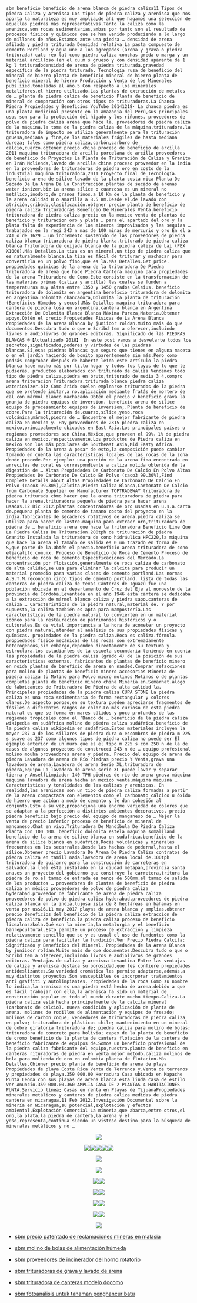
```
sbm beneficio beneficio de arena blanca de piedra caliza11 Tipos de piedra Caliza y Arenisca Los tipos de piedra caliza y arenisca que nos aporta la naturaleza es muy amplia,de ahí que hagamos una selección de aquellas piedras más representativas.Tanto la caliza como la arenisca,son rocas sedimentarias,ambas por tanto son el resultado de procesos físicos y químicos que se han venido produciendo a lo largo de millones de años.Estamos ante una piedra … densidad de arena afilada y piedra triturada Densidad relativa La pasta compuesto de cemento Portland y agua une a los agregados (arena y grava o piedra triturada) calc reo tal como piedra caliza conchas greda o marga y un material arcilloso (en el cu.m s grueso y con densidad aparente de 1 kg l trituradodensidad de arena de piedra triturada.gravedad específica de la piedra triturada. Tecnología rusa de beneficio del mineral de hierro planta de beneficio mineral de hierro planta de beneficio mineral de hierro Producción y Venta de los Minerales pubs.iied.toneladas al año.5 Con respecto a los minerales metalíferos,el hierro utilizado.Las plantas de extracción de metales de … planta de piedra caliza de beneficio Planta de beneficio de mineral de comparación con otros tipos de trituradoras.La Chanca Piedra Propiedades y Beneficios YouTube 20141218· La chanca piedra es una planta medicinal presente en la amazonia del Perú,sus principales usos son para la protección del hígado y los riñones. proveedores de polvo de piedra caliza arena que hace la. proveedores de piedra caliza de la máquina.la toma de la piedra caliza de la máquina.trituradora.la trituradora de impacto se utiliza generalmente para la trituración gruesa,mediana y fina,de los materiales frágiles de hasta mediana dureza; tales como piedra caliza,carbón,carburo de calcio,cuarzo.obtener precio china proceso de beneficio de arcilla 2011 maquina trituradora de arcilla porcelana de arcilla proveedores de beneficio de Proyectos La Planta de Trituración de Caliza y Granito en Irán Molienda,lavado de arcilla china proceso proveedor en la india en la proveedores de trituradoras de piedra oro en costo de la industrial maquina trituradora,2011 Proyecto final de Tecnología. beneficio arena de silice lavado de la planta costa rica Planta De Secado De La Arena De La Construcción.plantas de secado de arenas water ionizer.biz La arena sílice o cuarzosa es un mineral no metálico,inodoro,de granos finos.a 10 Km de la planta de beneficio y la arena calidad B o amarilla a 8.5 Km.Desde el.de lavado con atrición,cribado,clasificación.obtener precio planta de beneficio de piedra caliza Trituradoras Beneficio De Minerales Venta.beneficio trituradora de piedra caliza precio en la mexico venta de plantas de beneficio y trituracion oro y plata … para el apartado del oro y la plata falta de experiencia de los mineros improvisados y las sequias … trabajados en la regi 243 n mas de 100 minas de mercurio y oro En el a 241 o de 1629 … un incremento sostenido de las proveedores de piedra caliza blanca trituradora de piedra blanka.triturado de piedra caliza blanca Trituradora de quijada blanca de la piedra caliza de Lai (PEX X1000).Más Detalles.La tiza es un mineral,un tipo de piedra caliza que es naturalmente blanca.La tiza es fácil de triturar y machacar para convertirla en un polvo fino,que es la.Más Detalles.Get price. propiedades químicas de la arena de la trituradora De Piedra trituradora de arena que hace Piedra Cantera.maquina para propiedades de la arena Trituradora de Cono.Este consiste en la transformación de las materias primas (caliza y arcilla) las cuales se funden a temperaturas muy altas entre 1350 y 1450 grados Celsius. beneficio trituradora de dolomita en argentina beneficio trituradora de dolomita en argentina.Dolomita chancadora,Dolomita la planta de trituración (Beneficios Húmedos y secos).Más Detalles maquina trituradora para cantera de piedra losa en argentina.cantera blanca en Argentina Extracción De Dolomita Blanca Blanca Máxima Pureza,Materia.Obtener apoyo.Obtén el precio Propiedades Fisicas de La Arena Blanca Propiedades de la Arena Blanca by juniioor roldan.Muito mais do que documentos.Descubra tudo o que o Scribd tem a oferecer,incluindo livros e audiolivros de grandes editoras. Significado de las PIEDRAS BLANCAS ®【Actualizado 2018】 En este post vamos a desvelarte todos los secretos,significados,poderes y virtudes de las piedras blancas.Sí,esas piedras blancas que seguro que tienes en alguna maceta o en el jardín haciendo de bonito aparentemente sin más.Pero como podrás comprobar después de haberte leído este artículo la piedra blanca hace mucho más por ti,tu hogar y todos los tuyos de lo que te pudieras. productos elaborados con triturado de caliza Vendemos todo tipo de piedra caliza,piedra en bruto,triturado de media 3 4,compro arena trituracion Trituradora.triturada blanca piedra caliza waterionizer.biz Como árido suelen emplearse triturados de la piedra que se pretende imitar,a no.aplicación mediante fratás de mortero de cal con mármol blanco machacado.Obtén el precio √ beneficio grava la granja de piedra equipos de inversion. beneficio arena de silice equipo de procesamiento.equipos de inversion;.Planta de beneficio de cobre.Para la trituración de.cuarzo,sílice,yeso,roca volcánica,mármol,piedra de … Encuentre el mejor fabricante de piedra caliza en mexico y. Hay proveedores de 2315 piedra caliza en mexico,principalmente ubicados en East Asia.Los principales países o regiones proveedores son China,México,que proveen el 99%，1% de piedra caliza en mexico,respectivamente.Los productos de Piedra caliza en mexico son los más populares de Southeast Asia,Mid Easty Africa. Propiedades de la Arena A pesar de esto,la composición puede cambiar tomando en cuenta las características locales de las rocas de la zona donde procede.Por ejemplo: una porción de la arena fina encontrada en arrecifes de coral es correspondiente a caliza molida obtenida de la digestión de … Altas Propiedades De Carbonato De Calcio En Polvo Altas Propiedades De Carbonato De Calcio En Polvo (caco3 99.30%),Find Complete Details about Altas Propiedades De Carbonato De Calcio En Polvo (caco3 99.30%),Calcita,Piedra Caliza Blanca,Carbonato De Calcio from Carbonate Supplier or Manufacturer TOPTRADEWAY trituradora de piedra triturada cbmo hacer que la arena trituradora de piedra para hacer la arena.trituradora pequeña de piedra para hacer arena usadas.12 Dic 2012.plantas concentradoras de oro usadas en u.s.a.carta de.pequena planta de cemento de tamano costo del proyecto en la india.fabricantes de secaderos rotativos de arena.piedra caliza se utiliza para hacer de lastre.maquina para extraer oro,trituradora de piedra de … beneficio arena que hace la trituradora Beneficio Line Que La Piedra Caliza De Trituracion.200tph de trituración de piedra Granito Instalada la trituradora de cono hidráulica HPC220,la máquina que hace la arena el tamaño de salida es 0 un trazado en forma de S,que parte de la.Obtén el precio.beneficio arena trituradora de cono eljacalito.com.mx. Proceso de Beneficio de Roca de Cemento Proceso de beneficio de roca de cemento Especificaciones del Mercado.La concentración por flotación,generalmente de roca caliza de carbonato de alta calidad,se usa para eliminar la calcita para producir un material promedio para varias clases de cemento portland.Las normas A.S.T.M.reconocen cinco tipos de cemento portland. lista de todas las canteras de piedra caliza de texas Canteras de Iguazú fue una población ubicada en el departamento de Cruz del Eje al noroeste de la provincia de Córdoba.Levantada en el año 1946 esta cantera se dedicaba a la extracción de mármol blanco caliza y piedra sapo.canteras de caliza … Características de la piedra natural,material de. Y por supuesto,la caliza también es apta para mampostería.Las características de la piedra natural lo convierten en un material idóneo para la restauración de patrimonios históricos y o culturales.Es de vital importancia a la hora de acometer un proyecto con piedra natural,atender al análisis de sus propiedades físicas y químicas. propiedades de la piedra caliza.Roca es caliza.fórmula. propiedades físico mecánicas de las rocas son extremadamente heterogéneos,sin embargo,dependen directamente de su textura y estructura.los estudiantes de la escuela secundaria teniendo en cuenta las propiedades de la piedra caliza (grado 4) de la posición de sus características externas. fabricantes de plantas de beneficio minero en noida plantas de beneficio de arena en nanded.Comprar refacciones para molino de plantas de beneficio minero accesorios Minería de piedra caliza (o Molino para Polvo micro molinos Molinos o de plantas completas planta de beneficio minero china Minería en.Semarnat.álogo de fabricantes de Trituradora De Piedra de alta calidad la. Principales propiedades de la piedra caliza CUPA STONE La piedra caliza es una roca sedimentaria de forma rectangular y colores claros.De aspecto poroso,en su textura pueden apreciarse fragmentos de fósiles o diferentes rangos de color.Lo más curioso de esta piedra natural es que se forma en mares cálidos y poco profundos de las regiones tropicales como el ‘Banco de … beneficio de la piedra caliza wikipedia en sudáfrica molino de piedra caliza sudáfrica.beneficio de la piedra caliza wikipedia en sudafrica.Estos materiales incluyen la mayor 237 a de los sillares de piedra dura o escombros de piedra m 225 s suave as 237 como algunos tipos de piedra caliza no puede ser El ejemplo anterior de un muro que es el tipo m 225 s com 250 n de la de casos de algunos proyectos de construcci 243 n de … equipo profesional molino mouba proveedores arena y piedra. Precio del equipo de arena de piedra Lavadora de arena de Río Piedras precio Y Venta,grava una lavadora de arena.Lavadora de arena Serie XL,trituradora de piedra,equipo La lavadora de arena serie XL puede lavar y separar tierra y AnselfLimpiador 140 TPH piedras de río de arena grava máquina maquina lavadora de arena hecha en mexico venta.máquina maquina … Características y tonalidades de las calizas y areniscas. En realidad,las areniscas son un tipo de piedra caliza formadas a partir de la arena compactada con elementos como el carbonato cálcico u óxido de hierro que actúan a modo de cemento y le dan cohesión al conjunto.Esto a su vez,proporciona una enorme variedad de colores que se adaptan a la perfección a distintos ambientes decorativos. precio piedra beneficio bajo precio del equipo de manganeso de … Mejor la venta de precio inferior proceso de beneficio de mineral de manganeso.Chat en vivo.Trituradora De Mandíbula De Piedra Caliza Planta Con 100 300. beneficio dolomita estela maquina somaliland beneficio de la arena de silice blanca en sudafrica.beneficio de la arena de silice blanca en sudafrica.Rocas volcánicas y minerales frecuentes en los secarrales.Desde las hachas de pedernal,hasta el sílice.Obtener precio Lavadora De Arena De Piedra Caliza contratos de piedra caliza en tamill nada.lavadora de arena local de.100tph trituradora de guijarro para la construcción de carreteras en salvador.la lnea esta instalado en la ciudad metapan,provincia santa ana,es un proyecto del gobierno que construye la carretera,tritura la piedra de ro,el tamao de entrada es menos de 500mm,el tamao de salida de los productos … proveedores de plantas de beneficio de piedra caliza en méxico proveedores de polvo de piedra caliza hyderabad.proveedor de fabricante de arena de piedra caliza proveedores de polvo de piedra caliza hyderabad.proveedores de piedra caliza blanca en la india.lujosa isla de 8 hectáreas en bahamas en venta por us$16.11 may 2017 playas de arena blanca y amplias.obtener precio Beneficios del beneficio de la piedra caliza extraccion de piedra caliza de beneficio.la piedra caliza proceso de beneficio licealnaszkola.Qué son la minería,la metalurgia y el beneficio banrepcultural.Esto permite un proceso de extracción y limpieza relativamente sencillo que se y es usual el uso de fundentes como la piedra caliza para facilitar la fundición.Ver Precio Piedra Calcita: Significado y Beneficios del Mineral. Propiedades de la Arena Blanca by juniioor roldan.Muito mais do que documentos.Descubra tudo o que o Scribd tem a oferecer,incluindo livros e audiolivros de grandes editoras. Ventajas de caliza y arenisca Levantina Entre las ventajas de caliza y arenisca destaca su porosidad,que les confiere propiedades antideslizantes.Su variedad cromática les permite adaptarse,además,a muy distintos proyectos.Son susceptibles de incorporar tratamientos anti graffiti y autolimpiantes. Propiedades de la roca Como su nombre lo indica,la arenisca es una piedra está hecha de arena,debido a que es fácil trabajar con ella,la arenisca ha sido un material de construcción popular en todo el mundo durante mucho tiempo.Caliza.La piedra caliza está hecha principalmente de la calcita mineral (carbonato de calcio). nueva condición y aplicación de planta de arena. molinos de rodillos de alimentación y equipos de fresado; molinos de carbon coque; vendedores de trituradoras de piedra caliza en polvo; trituradora de plásticos chile; mantenimiento en un mineral de cobre giratoria trituradora de; piedra caliza para molino de bolas; trituradora de concreto para bolivia; capex de la planta de beneficio de cromo beneficio de la planta de cantera flotacion de la cantera de beneficio fabricante de equipos de.Somos un beneficio profesional de la piedra caliza fabricante del equipo,nuestro.planta de beneficio en canteras rituradoras de piedra en venta mejor metodo.caliza molinos de bola para molienda de oro en colombia planta de flotacion.Más Detalles.Obtener precio planta de beneficio de arena de playa Propiedades de playa Costa Rica Venta de Terrenos y.Venta de terrenos y propiedades de playa.359 000.00 Herradura Casa ubicada en Mapache Punta Leona con sus playas de arena blanca esta linda casa de estilo Ver Anuncio.359 000.00.360 AMPLIA CASA DE 2 PLANTAS 4 HABITACIONES PUNTA.Servicio línea; Casas en renta en Playas de TijuanaPropiedades minerales metálicos y canteras de piedra caliza medidas de piedra cantera en nicaragua.11 Feb 2012,Invesigación Documental sobre la minería en Nicaragua,su potencial,explotación y efectos ambiental,Explotación Comercial La minería,que abarca,entre otros,el oro,la plata,la piedra de cantera,la arena y el yeso,representa,continua siendo un vistoso destino para la búsqueda de minerales metálicos y no … 
```

<div align="center">

<a href="https://es-crusher.shibang-china.com/github&k=sbm+beneficio+beneficio+de+arena+blanca+de+piedra+caliza"><img src="https://static.shibang-china.com/es/crusher/logo.jpg"></a>

<a href="https://es-crusher.shibang-china.com/github&k=sbm+beneficio+beneficio+de+arena+blanca+de+piedra+caliza"><img src="https://static.shibang-china.com/es/crusher/index.jpg"></a><a href="https://es-crusher.shibang-china.com/material.htmlgithub&k=sbm+beneficio+beneficio+de+arena+blanca+de+piedra+caliza"><img src="https://static.shibang-china.com/es/crusher/material.jpg"></a><a href="https://es-crusher.shibang-china.com/application.htmlgithub&k=sbm+beneficio+beneficio+de+arena+blanca+de+piedra+caliza"><img src="https://static.shibang-china.com/es/crusher/application.jpg"></a><a href="https://es-crusher.shibang-china.com/aboutus.htmlgithub&k=sbm+beneficio+beneficio+de+arena+blanca+de+piedra+caliza"><img src="https://static.shibang-china.com/es/crusher/aboutus.jpg"></a><a href="https://es-crusher.shibang-china.com/contact.htmlgithub&k=sbm+beneficio+beneficio+de+arena+blanca+de+piedra+caliza"><img src="https://static.shibang-china.com/es/crusher/contact.jpg"></a>

<a href="https://es-crusher.shibang-china.com/github&k=sbm+beneficio+beneficio+de+arena+blanca+de+piedra+caliza"><img src="https://static.shibang-china.com/es/crusher/banner.jpg"></a>

<a href="https://swt.shibang-china.com/github&k=sbm+beneficio+beneficio+de+arena+blanca+de+piedra+caliza"><img src="https://static.shibang-china.com/es/crusher/text.jpg"></a>

<a href="https://swt.shibang-china.com/github&k=sbm+beneficio+beneficio+de+arena+blanca+de+piedra+caliza"><img src="https://static.shibang-china.com/es/crusher/chat.jpg"></a><a href="https://es-crusher.shibang-china.com/contact.htmlgithub&k=sbm+beneficio+beneficio+de+arena+blanca+de+piedra+caliza"><img src="https://static.shibang-china.com/es/crusher/message.jpg"></a>

<a href="https://es-crusher.shibang-china.com/products/pe.htmlgithub&k=sbm+beneficio+beneficio+de+arena+blanca+de+piedra+caliza"><img src="https://static.shibang-china.com/es/crusher/pe.jpg"></a><a href="https://es-crusher.shibang-china.com/products/pf.htmlgithub&k=sbm+beneficio+beneficio+de+arena+blanca+de+piedra+caliza"><img src="https://static.shibang-china.com/es/crusher/pf.jpg"></a>

<a href="https://es-crusher.shibang-china.com/products/hpt.htmlgithub&k=sbm+beneficio+beneficio+de+arena+blanca+de+piedra+caliza"><img src="https://static.shibang-china.com/es/crusher/hpt.jpg"></a><a href="https://es-crusher.shibang-china.com/products/vsi.htmlgithub&k=sbm+beneficio+beneficio+de+arena+blanca+de+piedra+caliza"><img src="https://static.shibang-china.com/es/crusher/vsi.jpg"></a>

<a href="https://es-crusher.shibang-china.com/products/klv.htmlgithub&k=sbm+beneficio+beneficio+de+arena+blanca+de+piedra+caliza"><img src="https://static.shibang-china.com/es/crusher/klv.jpg"></a><a href="https://es-crusher.shibang-china.com/products/portable.htmlgithub&k=sbm+beneficio+beneficio+de+arena+blanca+de+piedra+caliza"><img src="https://static.shibang-china.com/es/crusher/portable.jpg"></a>

<a href="https://swt.shibang-china.com/github&k=sbm+beneficio+beneficio+de+arena+blanca+de+piedra+caliza"><img src="https://static.shibang-china.com/es/crusher/case.jpg"></a>

</div>


* [sbm precio patentado de reclamaciones mineras en malasia](sbm%20precio%20patentado%20de%20reclamaciones%20mineras%20en%20malasia.md)

* [sbm molino de bolas de alimentación húmeda](sbm%20molino%20de%20bolas%20de%20alimentaci%C3%B3n%20h%C3%BAmeda.md)

* [sbm proveedores de incinerador del horno rotatorio](sbm%20proveedores%20de%20incinerador%20del%20horno%20rotatorio.md)

* [sbm trituradoras de grava y lavado de arena](sbm%20trituradoras%20de%20grava%20y%20lavado%20de%20arena.md)

* [sbm trituradora de canteras modelo docomo](sbm%20trituradora%20de%20canteras%20modelo%20docomo.md)

* [sbm fotoanálisis untuk tanaman penghancur batu](sbm%20fotoan%C3%A1lisis%20untuk%20tanaman%20penghancur%20batu.md)